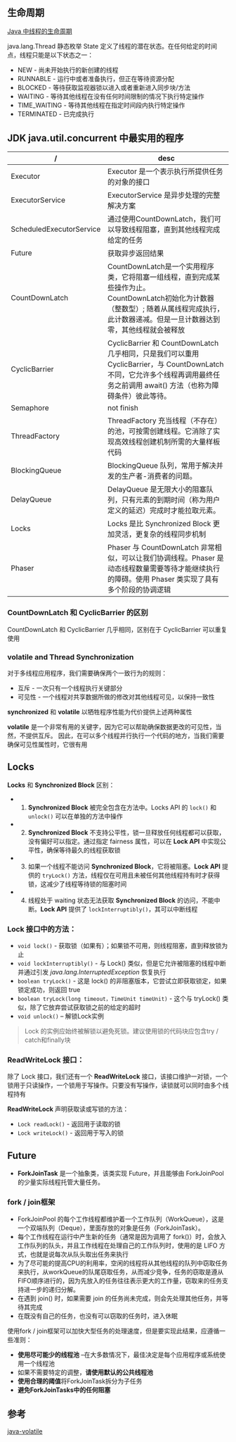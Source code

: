 # 
## 生命周期
[Java 中线程的生命周期](https://www.baeldung.com/java-thread-lifecycle)

java.lang.Thread 静态枚举 State 定义了线程的潜在状态。在任何给定的时间点，线程只能是以下状态之一：

- NEW - 尚未开始执行的新创建的线程
- RUNNABLE - 运行中或者准备执行，但正在等待资源分配
- BLOCKED - 等待获取监视器锁以进入或者重新进入同步块/方法
- WAITING - 等待其他线程在没有任何时间限制的情况下执行特定操作
- TIME_WAITING - 等待其他线程在指定时间段内执行特定操作
- TERMINATED - 已完成执行

## JDK java.util.concurrent 中最实用的程序

/| desc
---|---
Executor | Executor 是一个表示执行所提供任务的对象的接口
ExecutorService | ExecutorService 是异步处理的完整解决方案
ScheduledExecutorService | 通过使用CountDownLatch，我们可以导致线程阻塞，直到其他线程完成给定的任务
Future | 获取异步返回结果
CountDownLatch | CountDownLatch是一个实用程序类，它将阻塞一组线程，直到完成某些操作为止。<br />CountDownLatch初始化为计数器（整数型）; 随着从属线程完成执行，此计数器递减。但是一旦计数器达到零，其他线程就会被释放
CyclicBarrier | CyclicBarrier 和 CountDownLatch 几乎相同，只是我们可以重用 CyclicBarrier，与 CountDownLatch 不同，它允许多个线程再调用最终任务之前调用 await() 方法（也称为障碍条件）彼此等待。
Semaphore | not finish
ThreadFactory | ThreadFactory 充当线程（不存在）的池，可按需创建线程。它消除了实现高效线程创建机制所需的大量样板代码
BlockingQueue | BlockingQueue 队列，常用于解决并发的生产者-消费者的问题。
DelayQueue | DelayQueue 是无限大小的阻塞队列，只有元素的到期时间（称为用户定义的延迟）完成时才能拉取元素。
Locks | Locks 是比 Synchronized Block 更加灵活，更复杂的线程同步机制
Phaser | Phaser 与 CountDownLatch 非常相似，可以让我们协调线程。Phaser 是动态线程数量需要等待才能继续执行的障碍。使用 Phaser 类实现了具有多个阶段的协调逻辑

### CountDownLatch 和 CyclicBarrier 的区别
CountDownLatch 和 CyclicBarrier 几乎相同，区别在于 CyclicBarrier 可以重复使用

### volatile and Thread Synchronization

对于多线程应用程序，我们需要确保两个一致行为的规则：

- 互斥 - 一次只有一个线程执行关键部分
- 可见性 - 一个线程对共享数据所做的修改对其他线程可见，以保持一致性

**synchronized** 和 **volatile** 以牺牲程序性能为代价提供上述两种属性

**volatile** 是一个非常有用的关键字，因为它可以帮助确保数据更改的可见性，当然，不提供互斥。
因此，在可以多个线程并行执行一个代码的地方，当我们需要确保可见性属性时，它很有用


## Locks
**Locks** 和 **Synchronized Block** 区别：
- 1. **Synchronized Block** 被完全包含在方法中。Locks API 的 `lock()` 和 `unlock()` 可以在单独的方法中操作
- 2. **Synchronized Block** 不支持公平性，锁一旦释放任何线程都可以获取，没有偏好可以指定。通过指定 fairness 属性，可以在 **Lock API** 中实现公平性，确保等待最久的线程获取锁
- 3. 如果一个线程不能访问 **Synchronized Block**，它将被阻塞。**Lock API** 提供的 `tryLock()` 方法，线程仅在可用且未被任何其他线程持有时才获得锁，这减少了线程等待锁的阻塞时间
- 4. 线程处于 waiting 状态无法获取 **Synchronized Block** 的访问，不能中断。**Lock API** 提供了 `lockInterruptibly()`，其可以中断线程

### Lock 接口中的方法：
- `void lock()` - 获取锁（如果有）；如果锁不可用，则线程阻塞，直到释放锁为止
- `void lockInterruptibly()` - 与 Lock() 类似，但是它允许被阻塞的线程中断并通过引发 *java.lang.InterruptedException* 恢复执行
- `boolean tryLock()` - 这是 lock() 的非阻塞版本，它尝试立即获取锁定，如果锁定成功，则返回 true
- `boolean tryLock(long timeout，TimeUnit timeUnit)` - 这个与 tryLock() 类似，除了它放弃尝试获取锁之前的给定的超时
- `void unlock()` – 解锁Lock实例

> Lock 的实例应始终被解锁以避免死锁。建议使用锁的代码块应包含try / catch和finally块

### ReadWriteLock 接口：
除了 Lock 接口，我们还有一个 **ReadWriteLock** 接口，该接口维护一对锁，一个锁用于只读操作，一个锁用于写操作。只要没有写操作，读锁就可以同时由多个线程持有

**ReadWriteLock** 声明获取读或写锁的方法：
- `Lock readLock()` - 返回用于读取的锁
- `Lock writeLock()` - 返回用于写入的锁


## Future
- **ForkJoinTask** 是一个抽象类，该类实现 Future，并且能够由 ForkJoinPool 的少量实际线程托管大量任务。


### fork / join框架
- ForkJoinPool 的每个工作线程都维护着一个工作队列（WorkQueue），这是一个双端队列（Deque），里面存放的对象是任务（ForkJoinTask）。
- 每个工作线程在运行中产生新的任务（通常是因为调用了 fork()）时，会放入工作队列的队头，并且工作线程在处理自己的工作队列时，使用的是 LIFO 方式，也就是说每次从队头取出任务来执行
- 为了尽可能的提高CPU的利用率，空闲的线程将从其他线程的队列中窃取任务来执行，从workQueue的队尾窃取任务，从而减少竞争，任务的窃取是遵从FIFO顺序进行的，因为先放入的任务往往表示更大的工作量，窃取来的任务支持进一步的递归分解。
- 在遇到 join() 时，如果需要 join 的任务尚未完成，则会先处理其他任务，并等待其完成
- 在既没有自己的任务，也没有可以窃取的任务时，进入休眠

使用fork / join框架可以加快大型任务的处理速度，但是要实现此结果，应遵循一些准则：
- **使用尽可能少的线程池** –在大多数情况下，最佳决定是每个应用程序或系统使用一个线程池
- 如果不需要特定的调整，**请使用默认的公共线程池**
- **使用合理的阈值**将ForkJoinTask拆分为子任务
- **避免ForkJoinTasks中的任何阻塞**






## 参考
[java-volatile](https://www.baeldung.com/java-volatile)

